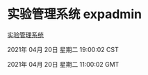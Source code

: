 # 实验管理系统 expadmin
[实验管理系统](http://59.174.26.203:56808/expadmin-782313d2-e1b1-4ea7-932e-3a55e6a1a4d0/)

2021年 04月 20日 星期二 19:00:02 CST

2021年 04月 20日 星期二 11:00:02 GMT

